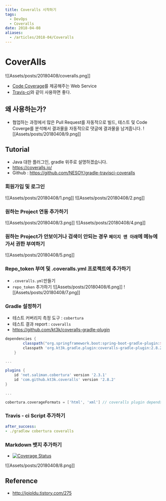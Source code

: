 ```yaml
---
title: Coveralls 시작하기
tags:
  - DevOps
  - Coveralls
date: 2018-04-08
aliases: 
  - /articles/2018-04/Coveralls
---
```


# CoverAlls
![[Assets/posts/20180408/coveralls.png]]
- [Code Coverage](https://nesoy.github.io/articles/2018-01/Code-Coverage)를 제공해주는 Web Service
- [Travis-ci](https://nesoy.github.io/articles/2017-01/travis-ci)와 같이 사용하면 좋다.

## 왜 사용하는가?
- 협업하는 과정에서 많은 Pull Request를 자동적으로 빌드, 테스트 및 Code Coverge를 분석해서 결과물을 자동적으로 댓글에 결과물을 남겨줍니다.
![[Assets/posts/20180408/9.png]]

## Tutorial
- Java 대한 플러그인, gradle 위주로 설명하겠습니다.
- <https://coveralls.io/>
- Github : <https://github.com/NESOY/gradle-travisci-coveralls>

### 회원가입 및 로그인
![[Assets/posts/20180408/1.png]]
![[Assets/posts/20180408/2.png]]

### 원하는 Project 연동 추가하기
![[Assets/posts/20180408/3.png]]
![[Assets/posts/20180408/4.png]]

### 원하는 Project가 안보이거나 검색이 안되는 경우 `페이지 맨 아래`에 메뉴에 가서 권한 부여하기
![[Assets/posts/20180408/5.png]]

### Repo_token 부여 및 .coveralls.yml 프로젝트에 추가하기
- `.coveralls.yml`만들기
- `repo_token` 추가하기
![[Assets/posts/20180408/6.png]]
![[Assets/posts/20180408/7.png]]

### Gradle 설정하기
- 테스트 커버리지 측정 도구 : `cobertura`
- 테스트 결과 report : `coveralls`
- <https://github.com/kt3k/coveralls-gradle-plugin>

```gradle
dependencies {
		classpath("org.springframework.boot:spring-boot-gradle-plugin:${springBootVersion}")
		classpath 'org.kt3k.gradle.plugin:coveralls-gradle-plugin:2.8.2'
	}

...

plugins {
	id 'net.saliman.cobertura' version '2.3.1'
	id 'com.github.kt3k.coveralls' version '2.8.2'
}

...

cobertura.coverageFormats = ['html', 'xml'] // coveralls plugin depends on xml format report
```

### Travis - ci Script 추가하기
```yml
after_success:
- ./gradlew cobertura coveralls
```

### Markdown 뱃지 추가하기
- [![Coverage Status](https://coveralls.io/repos/github/NESOY/gradle-travisci-coveralls/badge.svg?branch=master)](https://coveralls.io/github/NESOY/gradle-travisci-coveralls?branch=master)

![[Assets/posts/20180408/8.png]]






## Reference
- <http://jojoldu.tistory.com/275>


